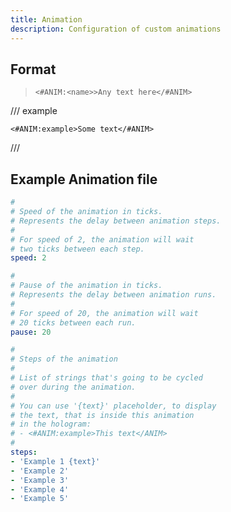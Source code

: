 ```yaml
---
title: Animation
description: Configuration of custom animations
---
```


## Format

> ```command
> <#ANIM:<name>>Any text here</#ANIM>
> ```

/// example
```command
<#ANIM:example>Some text</#ANIM>
```
///

## Example Animation file

```yaml title="animation_example.yml"
#
# Speed of the animation in ticks.
# Represents the delay between animation steps.
#
# For speed of 2, the animation will wait
# two ticks between each step.
speed: 2

#
# Pause of the animation in ticks.
# Represents the delay between animation runs.
#
# For speed of 20, the animation will wait
# 20 ticks between each run.
pause: 20

#
# Steps of the animation
#
# List of strings that's going to be cycled
# over during the animation.
#
# You can use '{text}' placeholder, to display
# the text, that is inside this animation
# in the hologram:
# - <#ANIM:example>This text</ANIM>
#
steps:
- 'Example 1 {text}'
- 'Example 2'
- 'Example 3'
- 'Example 4'
- 'Example 5'
```